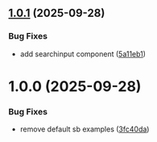 ## [1.0.1](https://github.com/stevewarner/ui-kit/compare/v1.0.0...v1.0.1) (2025-09-28)


### Bug Fixes

* add searchinput component ([5a11eb1](https://github.com/stevewarner/ui-kit/commit/5a11eb12e89ad50a5193cfbb2c8fcaeeb923e4ef))

# 1.0.0 (2025-09-28)


### Bug Fixes

* remove default sb examples ([3fc40da](https://github.com/stevewarner/ui-kit/commit/3fc40daa86fd7f8f4b6f0c10cc6c2f8c5e89d2b4))
